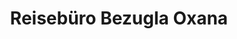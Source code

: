 ---
title: "Reisebüro Bezugla Oxana"
url: /klagenfurt-am-woerthersee/reisebuero-bezugla-oxana/
shop: Reisebüro
---
